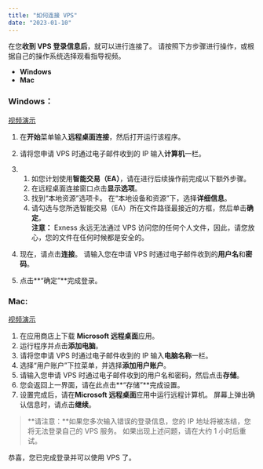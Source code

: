 ```yaml
---
title: "如何连接 VPS"
date: "2023-01-10"
---
```


在您**收到 VPS 登录信息后**，就可以进行连接了。 请按照下方步骤进行操作，或根据自己的操作系统选择观看指导视频。

- **Windows**
- **Mac**

### Windows：

[视频演示](https://www.iqiyi.com/v_21ryjudt5cc.html)

1. 在**开始**菜单输入**远程桌面连接**，然后打开运行该程序。
2. 请将您申请 VPS 时通过电子邮件收到的 IP 输入**计算机**一栏。

1. 1. 如您计划使用**智能交易（EA）**，请在进行后续操作前完成以下额外步骤。
    2. 在远程桌面连接窗口点击**显示选项**。
    3. 找到“本地资源”选项卡。 在“本地设备和资源”下，选择**详细信息**。
    4. 请勾选与您所选智能交易（EA）所在文件路径最接近的方框，然后单击**确定**。  
        **注意：** Exness 永远无法通过 VPS 访问您的任何个人文件，因此，请您放心，您的文件在任何时候都是安全的。

3. 现在，请点击**连接**。 请输入您在申请 VPS 时通过电子邮件收到的**用户名**和**密码**。
4. 点击**“确定”**完成登录。

### Mac:

[视频演示](https://www.iqiyi.com/v_1i8sm1enp30.html)

1. 在应用商店上下载 **Microsoft 远程桌面**应用。
2. 运行程序并点击**添加电脑**。
3. 请将您申请 VPS 时通过电子邮件收到的 IP 输入**电脑名称**一栏。
4. 选择“用户账户”下拉菜单，并选择**添加用户账户**。
5. 请输入您申请 VPS 时通过电子邮件收到的用户名和密码，然后点击**存储**。
6. 您会返回上一界面，请在此点击**“存储”**完成设置。
7. 设置完成后，请在**Microsoft 远程桌面**应用中运行远程计算机。 屏幕上弹出确认信息时，请点击**继续**。

> **请注意：**如果您多次输入错误的登录信息，您的 IP 地址将被冻结，您将无法登录自己的 VPS 服务。 如果出现上述问题，请在大约 1 小时后重试。

恭喜，您已完成登录并可以使用 VPS 了。
